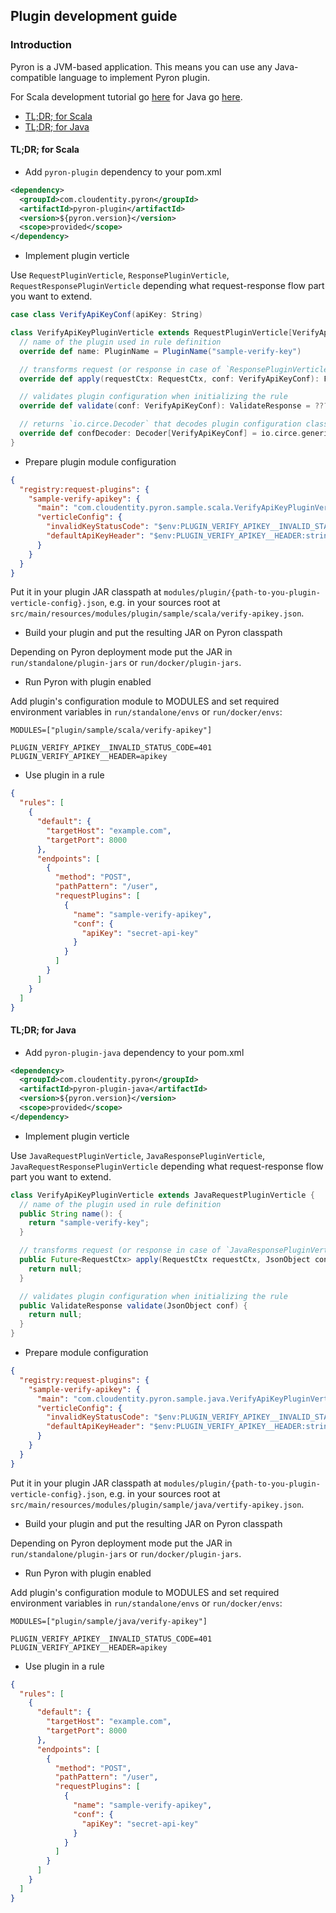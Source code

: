 ## Plugin development guide

### Introduction

Pyron is a JVM-based application. This means you can use any Java-compatible language to implement Pyron plugin.

For Scala development tutorial go [here](plugin-dev-scala.md) for Java go [here](plugin-dev-java.md).

* [TL;DR; for Scala](#tldr-scala)
* [TL;DR; for Java](#tldr-java)

<a id="tldr-scala"></a>
#### TL;DR; for Scala

* Add `pyron-plugin` dependency to your pom.xml

```xml
<dependency>
  <groupId>com.cloudentity.pyron</groupId>
  <artifactId>pyron-plugin</artifactId>
  <version>${pyron.version}</version>
  <scope>provided</scope>
</dependency>
```

* Implement plugin verticle

Use `RequestPluginVerticle`, `ResponsePluginVerticle`, `RequestResponsePluginVerticle` depending what request-response flow part you want to extend.

```scala
case class VerifyApiKeyConf(apiKey: String)

class VerifyApiKeyPluginVerticle extends RequestPluginVerticle[VerifyApiKeyConf] with ConfigDecoder {
  // name of the plugin used in rule definition
  override def name: PluginName = PluginName("sample-verify-key")

  // transforms request (or response in case of `ResponsePluginVerticle`) given plugin configuration, NOTE: `RequestCtx` is immutable
  override def apply(requestCtx: RequestCtx, conf: VerifyApiKeyConf): Future[RequestCtx] = ???

  // validates plugin configuration when initializing the rule
  override def validate(conf: VerifyApiKeyConf): ValidateResponse = ???

  // returns `io.circe.Decoder` that decodes plugin configuration class from JSON
  override def confDecoder: Decoder[VerifyApiKeyConf] = io.circe.generic.semiauto.deriveDecoder
}
```

* Prepare plugin module configuration

```json
{
  "registry:request-plugins": {
    "sample-verify-apikey": {
      "main": "com.cloudentity.pyron.sample.scala.VerifyApiKeyPluginVerticle",
      "verticleConfig": {
        "invalidKeyStatusCode": "$env:PLUGIN_VERIFY_APIKEY__INVALID_STATUS_CODE:int:401",
        "defaultApiKeyHeader": "$env:PLUGIN_VERIFY_APIKEY__HEADER:string:apikey"
      }
    }
  }
}
```

Put it in your plugin JAR classpath at `modules/plugin/{path-to-you-plugin-verticle-config}.json`, e.g. in your sources root at `src/main/resources/modules/plugin/sample/scala/verify-apikey.json`.

* Build your plugin and put the resulting JAR on Pyron classpath

Depending on Pyron deployment mode put the JAR in `run/standalone/plugin-jars` or `run/docker/plugin-jars`.

* Run Pyron with plugin enabled

Add plugin's configuration module to MODULES and set required environment variables in `run/standalone/envs` or `run/docker/envs`:

```
MODULES=["plugin/sample/scala/verify-apikey"]

PLUGIN_VERIFY_APIKEY__INVALID_STATUS_CODE=401
PLUGIN_VERIFY_APIKEY__HEADER=apikey
```

* Use plugin in a rule

```json
{
  "rules": [
    {
      "default": {
        "targetHost": "example.com",
        "targetPort": 8000
      },
      "endpoints": [
        {
          "method": "POST",
          "pathPattern": "/user",
          "requestPlugins": [
            {
              "name": "sample-verify-apikey",
              "conf": {
                "apiKey": "secret-api-key"
              }
            }
          ]
        }
      ]
    }
  ]
}
```

<a id="tldr-java"></a>
#### TL;DR; for Java

* Add `pyron-plugin-java` dependency to your pom.xml

```xml
<dependency>
  <groupId>com.cloudentity.pyron</groupId>
  <artifactId>pyron-plugin-java</artifactId>
  <version>${pyron.version}</version>
  <scope>provided</scope>
</dependency>
```

* Implement plugin verticle

Use `JavaRequestPluginVerticle`, `JavaResponsePluginVerticle`, `JavaRequestResponsePluginVerticle` depending what request-response flow part you want to extend.

```java
class VerifyApiKeyPluginVerticle extends JavaRequestPluginVerticle {
  // name of the plugin used in rule definition
  public String name(): {
    return "sample-verify-key";
  }

  // transforms request (or response in case of `JavaResponsePluginVerticle`) given plugin configuration, NOTE: `RequestCtx` is immutable
  public Future<RequestCtx> apply(RequestCtx requestCtx, JsonObject conf) {
    return null;
  }

  // validates plugin configuration when initializing the rule
  public ValidateResponse validate(JsonObject conf) {
    return null;
  }
}
```

* Prepare module configuration

```json
{
  "registry:request-plugins": {
    "sample-verify-apikey": {
      "main": "com.cloudentity.pyron.sample.java.VerifyApiKeyPluginVerticle",
      "verticleConfig": {
        "invalidKeyStatusCode": "$env:PLUGIN_VERIFY_APIKEY__INVALID_STATUS_CODE:int:401",
        "defaultApiKeyHeader": "$env:PLUGIN_VERIFY_APIKEY__HEADER:string:apikey"
      }
    }
  }
}
```

Put it in your plugin JAR classpath at `modules/plugin/{path-to-you-plugin-verticle-config}.json`, e.g. in your sources root at `src/main/resources/modules/plugin/sample/java/vertify-apikey.json`.

* Build your plugin and put the resulting JAR on Pyron classpath

Depending on Pyron deployment mode put the JAR in `run/standalone/plugin-jars` or `run/docker/plugin-jars`.

* Run Pyron with plugin enabled

Add plugin's configuration module to MODULES and set required environment variables in `run/standalone/envs` or `run/docker/envs`:

```
MODULES=["plugin/sample/java/verify-apikey"]

PLUGIN_VERIFY_APIKEY__INVALID_STATUS_CODE=401
PLUGIN_VERIFY_APIKEY__HEADER=apikey
```

* Use plugin in a rule

```json
{
  "rules": [
    {
      "default": {
        "targetHost": "example.com",
        "targetPort": 8000
      },
      "endpoints": [
        {
          "method": "POST",
          "pathPattern": "/user",
          "requestPlugins": [
            {
              "name": "sample-verify-apikey",
              "conf": {
                "apiKey": "secret-api-key"
              }
            }
          ]
        }
      ]
    }
  ]
}
```
